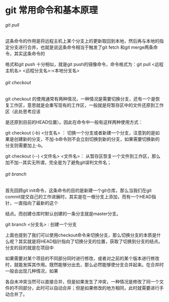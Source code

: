 # git 常用命令和基本原理

###### git pull

这条命令的作用是将远程主机上某个分支上的更新取回到本地，然后再与本地的指定分支进行合并，也就是说这条命令相当于触发了git fetch 和git merge两条命令，其实这条命令的

格式和git push 十分相似，就是git push的镜像命令，命令格式为：git pull <远程主机名> <远程分支名>:<本地分支名>



###### git checkout

git checkout 的使用通常有两种情况，一种情况是需要切换分支，还有一个是恢复工作区，意思就是会重写现有的工作区，一般就是将暂存区中的文件还原到工作区（此处思考应该

是还原到目前的HEAD位置）。因此在命令中一般有这样两种使用方式：

git checkout (-b) <分支名> ： 切换一个分支或者新建一个分支，注意到的是如果是创建新的分支，不加-b命令则不会立刻切换到新的分支，如果需要切换新的分支则需要加上-b。

git checkout (--) <文件名>  <文件名>： 从暂存区恢复一个文件到工作区，那么加不加--其实无所谓，完全是为了避免git误判文件名；



###### git branch

首先回顾git init命令，这条命令的目的是新建一个git仓库，那么当我们在git commit提交自己的工作进展时，其实是在一根分支上添加，而有一个HEAD指针，一直指向了最新的这个

结点。而创建仓库时默认创建的一条分支就是master分支。

git branch <分支名> : 创建一个分支

上面也提到了我们可以使用checkout命令来切换分支，那么切换分支的本质是什么呢？其实就是将HEAD指针指向了切换分支的位置，获取了切换到分支的结点。分支的目的就是在项目中

如果需要对某个项目的不同部分同时进行修改，或者对之前的某个版本进行修改时，就能发挥其作用。既然能够分出去，那么必然能够使分支合并起来。在合并时一般会出现几种情况，如果

各自未冲突当然可以直接合并，但是如果发生了冲突，一种情况是修改了同一个文件的不同部分，此时可以自动合并；但是如果修改的地方相同，此时就需要进行手动合并了。

